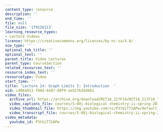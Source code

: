 ```yaml
---
content_type: resource
description: ''
end_time: ''
file: null
file_size: '179126113'
learning_resource_types:
- Lecture Videos
license: https://creativecommons.org/licenses/by-nc-sa/4.0/
ocw_type: ''
optional_tab_title: ''
optional_text: ''
parent_title: Video Lectures
parent_type: CourseSection
related_resources_text: ''
resource_index_text: ''
resourcetype: Video
start_time: ''
title: 'Lecture 14: Graph Limits I: Introduction  '
uid: c408a911-f08d-4e87-80f9-aa527b26d4b1
video_files:
  archive_url: https://archive.org/download/MIT18.217F19/MIT18_217F19_lec14_300k.mp4
  video_captions_file: courses/5-08j-biological-chemistry-ii-spring-2016/P3tGiT72APw_captions.vtt
  video_thumbnail_file: https://img.youtube.com/vi/P3tGiT72APw/default.jpg
  video_transcript_file: courses/5-08j-biological-chemistry-ii-spring-2016/P3tGiT72APw_transcript.pdf
video_metadata:
  youtube_id: P3tGiT72APw
---
```

